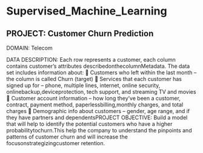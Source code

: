 # Supervised_Machine_Learning
## PROJECT: Customer Churn Prediction 

DOMAIN: Telecom

DATA DESCRIPTION: 
Each row represents a customer, each column contains customer’s attributes describedonthecolumnMetadata. 
The data set includes information about:
 Customers who left within the last month – the column is called Churn (target)
 Services that each customer has signed up for – phone, multiple lines, internet, online security, onlinebackup,deviceprotection, tech support, and streaming TV and movies
 Customer account information – how long they’ve been a customer, contract, payment method, paperlessbilling,monthly charges, and total charges
 Demographic info about customers – gender, age range, and if they have partners and dependentsPROJECT OBJECTIVE: Build a model that will help to identify the potential customers who have a higher probabilitytochurn.This help the company to understand the pinpoints and patterns of customer churn and will increase the focusonstrategizingcustomer retention.
